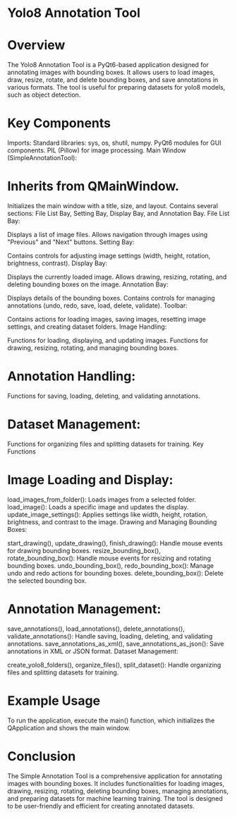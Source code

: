 
# Yolo8 Annotation Tool
# Overview
The Yolo8 Annotation Tool is a PyQt6-based application designed for annotating images with bounding boxes. It allows users to load images, draw, resize, rotate, and delete bounding boxes, and save annotations in various formats. The tool is useful for preparing datasets for yolo8 models, such as object detection.

# Key Components
Imports:
Standard libraries: sys, os, shutil, numpy.
PyQt6 modules for GUI components.
PIL (Pillow) for image processing.
Main Window (SimpleAnnotationTool):

# Inherits from QMainWindow.
Initializes the main window with a title, size, and layout.
Contains several sections: File List Bay, Setting Bay, Display Bay, and Annotation Bay.
File List Bay:

Displays a list of image files.
Allows navigation through images using "Previous" and "Next" buttons.
Setting Bay:

Contains controls for adjusting image settings (width, height, rotation, brightness, contrast).
Display Bay:

Displays the currently loaded image.
Allows drawing, resizing, rotating, and deleting bounding boxes on the image.
Annotation Bay:

Displays details of the bounding boxes.
Contains controls for managing annotations (undo, redo, save, load, delete, validate).
Toolbar:

Contains actions for loading images, saving images, resetting image settings, and creating dataset folders.
Image Handling:

Functions for loading, displaying, and updating images.
Functions for drawing, resizing, rotating, and managing bounding boxes.
# Annotation Handling:

Functions for saving, loading, deleting, and validating annotations.
# Dataset Management:

Functions for organizing files and splitting datasets for training.
Key Functions
# Image Loading and Display:

load_images_from_folder(): Loads images from a selected folder.
load_image(): Loads a specific image and updates the display.
update_image_settings(): Applies settings like width, height, rotation, brightness, and contrast to the image.
Drawing and Managing Bounding Boxes:

start_drawing(), update_drawing(), finish_drawing(): Handle mouse events for drawing bounding boxes.
resize_bounding_box(), rotate_bounding_box(): Handle mouse events for resizing and rotating bounding boxes.
undo_bounding_box(), redo_bounding_box(): Manage undo and redo actions for bounding boxes.
delete_bounding_box(): Delete the selected bounding box.
# Annotation Management:

save_annotations(), load_annotations(), delete_annotations(), validate_annotations(): Handle saving, loading, deleting, and validating annotations.
save_annotations_as_xml(), save_annotations_as_json(): Save annotations in XML or JSON format.
Dataset Management:

create_yolo8_folders(), organize_files(), split_dataset(): Handle organizing files and splitting datasets for training.
# Example Usage
To run the application, execute the main() function, which initializes the QApplication and shows the main window.

# Conclusion
The Simple Annotation Tool is a comprehensive application for annotating images with bounding boxes. It includes functionalities for loading images, drawing, resizing, rotating, deleting bounding boxes, managing annotations, and preparing datasets for machine learning training. The tool is designed to be user-friendly and efficient for creating annotated datasets.
